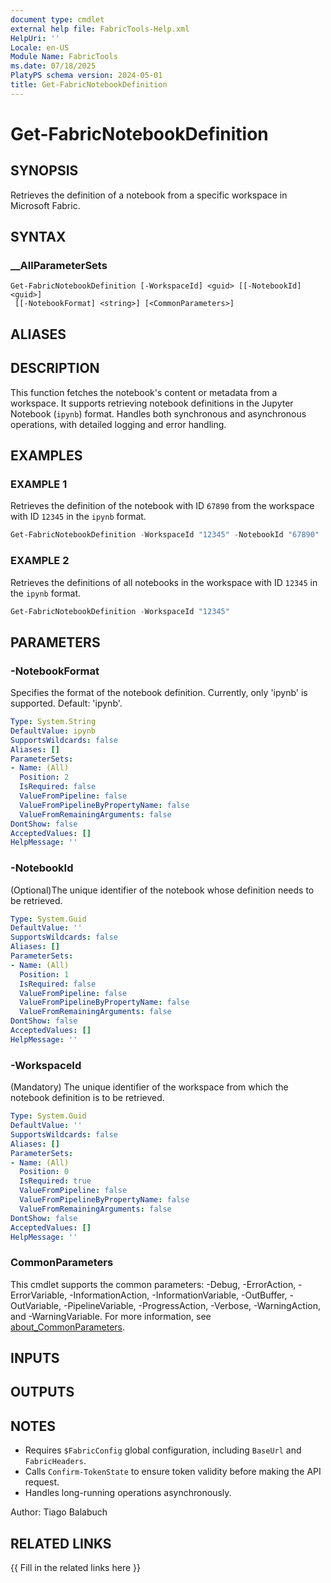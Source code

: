 ```yaml
---
document type: cmdlet
external help file: FabricTools-Help.xml
HelpUri: ''
Locale: en-US
Module Name: FabricTools
ms.date: 07/18/2025
PlatyPS schema version: 2024-05-01
title: Get-FabricNotebookDefinition
---
```


# Get-FabricNotebookDefinition

## SYNOPSIS

Retrieves the definition of a notebook from a specific workspace in Microsoft Fabric.

## SYNTAX

### __AllParameterSets

```
Get-FabricNotebookDefinition [-WorkspaceId] <guid> [[-NotebookId] <guid>]
 [[-NotebookFormat] <string>] [<CommonParameters>]
```

## ALIASES

## DESCRIPTION

This function fetches the notebook's content or metadata from a workspace.
It supports retrieving notebook definitions in the Jupyter Notebook (`ipynb`) format.
Handles both synchronous and asynchronous operations, with detailed logging and error handling.

## EXAMPLES

### EXAMPLE 1

Retrieves the definition of the notebook with ID `67890` from the workspace with ID `12345` in the `ipynb` format.

```powershell
Get-FabricNotebookDefinition -WorkspaceId "12345" -NotebookId "67890"
```

### EXAMPLE 2

Retrieves the definitions of all notebooks in the workspace with ID `12345` in the `ipynb` format.

```powershell
Get-FabricNotebookDefinition -WorkspaceId "12345"
```

## PARAMETERS

### -NotebookFormat

Specifies the format of the notebook definition.
Currently, only 'ipynb' is supported.
Default: 'ipynb'.

```yaml
Type: System.String
DefaultValue: ipynb
SupportsWildcards: false
Aliases: []
ParameterSets:
- Name: (All)
  Position: 2
  IsRequired: false
  ValueFromPipeline: false
  ValueFromPipelineByPropertyName: false
  ValueFromRemainingArguments: false
DontShow: false
AcceptedValues: []
HelpMessage: ''
```

### -NotebookId

(Optional)The unique identifier of the notebook whose definition needs to be retrieved.

```yaml
Type: System.Guid
DefaultValue: ''
SupportsWildcards: false
Aliases: []
ParameterSets:
- Name: (All)
  Position: 1
  IsRequired: false
  ValueFromPipeline: false
  ValueFromPipelineByPropertyName: false
  ValueFromRemainingArguments: false
DontShow: false
AcceptedValues: []
HelpMessage: ''
```

### -WorkspaceId

(Mandatory) The unique identifier of the workspace from which the notebook definition is to be retrieved.

```yaml
Type: System.Guid
DefaultValue: ''
SupportsWildcards: false
Aliases: []
ParameterSets:
- Name: (All)
  Position: 0
  IsRequired: true
  ValueFromPipeline: false
  ValueFromPipelineByPropertyName: false
  ValueFromRemainingArguments: false
DontShow: false
AcceptedValues: []
HelpMessage: ''
```

### CommonParameters

This cmdlet supports the common parameters: -Debug, -ErrorAction, -ErrorVariable,
-InformationAction, -InformationVariable, -OutBuffer, -OutVariable, -PipelineVariable,
-ProgressAction, -Verbose, -WarningAction, and -WarningVariable. For more information, see
[about_CommonParameters](https://go.microsoft.com/fwlink/?LinkID=113216).

## INPUTS

## OUTPUTS

## NOTES

- Requires `$FabricConfig` global configuration, including `BaseUrl` and `FabricHeaders`.
- Calls `Confirm-TokenState` to ensure token validity before making the API request.
- Handles long-running operations asynchronously.

Author: Tiago Balabuch

## RELATED LINKS

{{ Fill in the related links here }}

